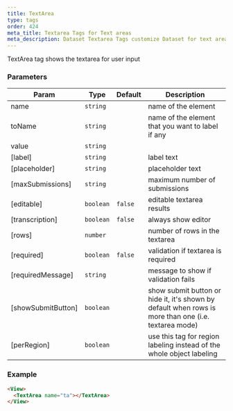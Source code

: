 ```yaml
---
title: TextArea
type: tags
order: 424
meta_title: Textarea Tags for Text areas
meta_description: Dataset Textarea Tags customize Dataset for text areas and transcriptions for machine learning and data science projects.
---
```


TextArea tag shows the textarea for user input

### Parameters

| Param | Type | Default | Description |
| --- | --- | --- | --- |
| name | <code>string</code> |  | name of the element |
| toName | <code>string</code> |  | name of the element that you want to label if any |
| value | <code>string</code> |  |  |
| [label] | <code>string</code> |  | label text |
| [placeholder] | <code>string</code> |  | placeholder text |
| [maxSubmissions] | <code>string</code> |  | maximum number of submissions |
| [editable] | <code>boolean</code> | <code>false</code> | editable textarea results |
| [transcription] | <code>boolean</code> | <code>false</code> | always show editor |
| [rows] | <code>number</code> |  | number of rows in the textarea |
| [required] | <code>boolean</code> | <code>false</code> | validation if textarea is required |
| [requiredMessage] | <code>string</code> |  | message to show if validation fails |
| [showSubmitButton] | <code>boolean</code> |  | show submit button or hide it, it's shown by default when rows is more than one (i.e. textarea mode) |
| [perRegion] | <code>boolean</code> |  | use this tag for region labeling instead of the whole object labeling |

### Example
```html
<View>
  <TextArea name="ta"></TextArea>
</View>
```

